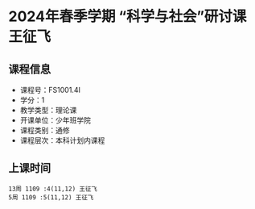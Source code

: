 # 2024年春季学期 “科学与社会”研讨课 王征飞






## 课程信息

- 课程号：FS1001.4I
- 学分：1
- 教学类型：理论课
- 开课单位：少年班学院
- 课程类别：通修
- 课程层次：本科计划内课程

## 上课时间

```
13周 1109 :4(11,12) 王征飞
5周 1109 :5(11,12) 王征飞
```

